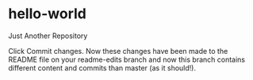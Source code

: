 # hello-world
Just Another Repository


Click Commit changes. Now these changes have been made to the README file on your readme-edits branch and now this branch contains different content and commits than master (as it should!).
